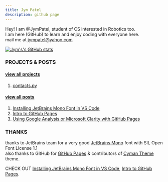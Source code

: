 ```yaml
---
title: Jym Patel
description: github page
---
```


Hey! I am @JymPatel, student of CS interested in Robotics too.  
I am here (GitHub) to learn and enjoy coding with everyone here.  
mail me at jympatel@yahoo.com

[![Jym's's GitHub stats](https://github-readme-stats.vercel.app/api?username=JymPatel&count_private=true&show_icons=true&icon_color=159957&title_color=159957&text_color=1e6bb8&border_color=1e6bb8&bg_color=0,b4cee7,b1dcc7,b1dcc7,b4cee7,b4cee7&font=https://github.com/JetBrains/JetBrainsMono/tree/master/fonts/ttf)](https://github.com/JymPatel/github-readme-stats)  


### PROJECTS & POSTS

#### [**view all projects**](/data/programs/programs.md)  
1. [contacts.py](/data/programs/contacts.md)  

#### [**view all posts**](/data/posts/posts.md)  
1. [Installing JetBrains Mono Font in VS Code](/data/posts/Installing-JBMonoText-toVSCode.md)  
2. [Intro to GitHub Pages](/data/posts/2022-03-06-gitpages.md)  
3. [Using Google Analysis or Microsoft Clarity with GitHub Pages](/data/posts/gitpage-analysis.md)  


### THANKS

thanks to JetBrains team for a very good [JetBrains Mono](https://www.jetbrains.com/lp/mono/#how-to-install) font with SIL Open Font License 1.1  
also thanks to GitHub for [GitHub Pages](https://pages.github.com/) & contributors of [Cyman Theme](https://github.com/pages-themes/cayman) theme.  
  
CHECK OUT [Installing JetBrains Mono Font in VS Code](/data/posts/Installing-JBMonoText-toVSCode.md), [Intro to GitHub Pages](/data/posts/2022-03-06-gitpages.md).  